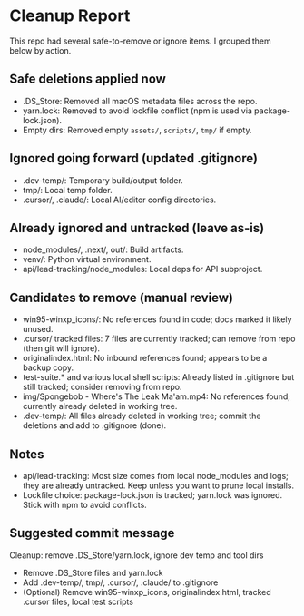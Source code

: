 # Cleanup Report

This repo had several safe-to-remove or ignore items. I grouped them below by action.

## Safe deletions applied now
- .DS_Store: Removed all macOS metadata files across the repo.
- yarn.lock: Removed to avoid lockfile conflict (npm is used via package-lock.json).
- Empty dirs: Removed empty `assets/`, `scripts/`, `tmp/` if empty.

## Ignored going forward (updated .gitignore)
- .dev-temp/: Temporary build/output folder.
- tmp/: Local temp folder.
- .cursor/, .claude/: Local AI/editor config directories.

## Already ignored and untracked (leave as-is)
- node_modules/, .next/, out/: Build artifacts.
- venv/: Python virtual environment.
- api/lead-tracking/node_modules: Local deps for API subproject.

## Candidates to remove (manual review)
- win95-winxp_icons/: No references found in code; docs marked it likely unused.
- .cursor/ tracked files: 7 files are currently tracked; can remove from repo (then git will ignore).
- originalindex.html: No inbound references found; appears to be a backup copy.
- test-suite.* and various local shell scripts: Already listed in .gitignore but still tracked; consider removing from repo.
- img/Spongebob - Where's The Leak Ma'am.mp4: No references found; currently already deleted in working tree.
- .dev-temp/: All files already deleted in working tree; commit the deletions and add to .gitignore (done).

## Notes
- api/lead-tracking: Most size comes from local node_modules and logs; they are already untracked. Keep unless you want to prune local installs.
- Lockfile choice: package-lock.json is tracked; yarn.lock was ignored. Stick with npm to avoid conflicts.

## Suggested commit message
Cleanup: remove .DS_Store/yarn.lock, ignore dev temp and tool dirs

- Remove .DS_Store files and yarn.lock
- Add .dev-temp/, tmp/, .cursor/, .claude/ to .gitignore
- (Optional) Remove win95-winxp_icons, originalindex.html, tracked .cursor files, local test scripts


